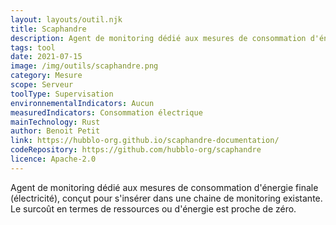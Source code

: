 ```yaml
---
layout: layouts/outil.njk
title: Scaphandre
description: Agent de monitoring dédié aux mesures de consommation d'énergie finale
tags: tool
date: 2021-07-15
image: /img/outils/scaphandre.png
category: Mesure
scope: Serveur
toolType: Supervisation
environnementalIndicators: Aucun
measuredIndicators: Consommation électrique
mainTechnology: Rust
author: Benoit Petit
link: https://hubblo-org.github.io/scaphandre-documentation/
codeRepository: https://github.com/hubblo-org/scaphandre
licence: Apache-2.0
---
```


Agent de monitoring dédié aux mesures de consommation d'énergie finale (électricité), conçut pour s'insérer dans une chaine de monitoring existante. Le surcoût en termes de ressources ou d'énergie est proche de zéro.